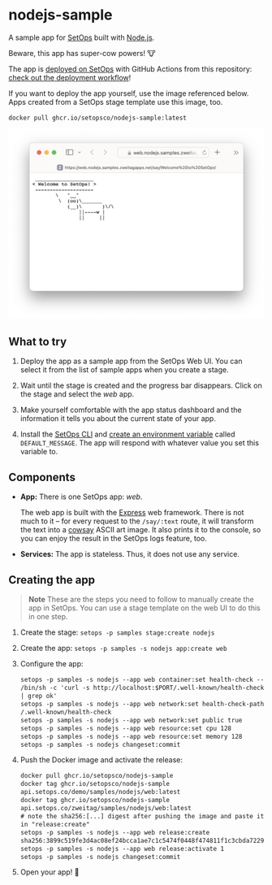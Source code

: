 # nodejs-sample

A sample app for [SetOps](https://setops.co) built with [Node.js](https://nodejs.dev).

Beware, this app has super-cow powers! :cow:

The app is [deployed on SetOps](https://web.nodejs.samples.zweitagapps.net) with GitHub Actions from this repository: [check out the deployment workflow](.github/workflows/deploy.yml)!

If you want to deploy the app yourself, use the image referenced below. Apps created from a SetOps stage template use this image, too.

```
docker pull ghcr.io/setopsco/nodejs-sample:latest
```

![nodejs-sample browser screenshot](docs/screenshot.png)

## What to try

1. Deploy the app as a sample app from the SetOps Web UI. You can select it from the list of sample apps when you create a stage.

1. Wait until the stage is created and the progress bar disappears. Click on the stage and select the *web* app.

1. Make yourself comfortable with the app status dashboard and the information it tells you about the current state of your app.

1. Install the [SetOps CLI](https://docs.setops.co/latest/user/installation/) and [create an environment variable](https://docs.setops.co/latest/user/configuration/apps/#set-an-environment-variable) called `DEFAULT_MESSAGE`. The app will respond with whatever value you set this variable to.

## Components

* **App:** There is one SetOps app: *web*.

  The web app is built with the [Express](https://expressjs.com) web framework. There is not much to it – for every request to the
  `/say/:text` route, it will transform the text into a [cowsay](https://github.com/piuccio/cowsay) ASCII art image. It also prints it to the console,
  so you can enjoy the result in the SetOps logs feature, too.

* **Services:** The app is stateless. Thus, it does not use any service.

## Creating the app

> **Note**
> These are the steps you need to follow to manually create the app in SetOps. You can use a stage template on the web UI to do this in one step.

1. Create the stage: `setops -p samples stage:create nodejs`

1. Create the app: `setops -p samples -s nodejs app:create web`

1. Configure the app:

   ```
   setops -p samples -s nodejs --app web container:set health-check -- /bin/sh -c 'curl -s http://localhost:$PORT/.well-known/health-check | grep ok'
   setops -p samples -s nodejs --app web network:set health-check-path /.well-known/health-check
   setops -p samples -s nodejs --app web network:set public true
   setops -p samples -s nodejs --app web resource:set cpu 128
   setops -p samples -s nodejs --app web resource:set memory 128
   setops -p samples -s nodejs changeset:commit
   ```

1. Push the Docker image and activate the release:

   ```
   docker pull ghcr.io/setopsco/nodejs-sample
   docker tag ghcr.io/setopsco/nodejs-sample api.setops.co/demo/samples/nodejs/web:latest
   docker tag ghcr.io/setopsco/nodejs-sample api.setops.co/zweitag/samples/nodejs/web:latest
   # note the sha256:[...] digest after pushing the image and paste it in "release:create"
   setops -p samples -s nodejs --app web release:create sha256:3899c519fe3d4ac08ef24bcca1ae7c1c5474f0448f474811f1c3cbda7229a0e4
   setops -p samples -s nodejs --app web release:activate 1
   setops -p samples -s nodejs changeset:commit
   ```

1. Open your app! :tada:
